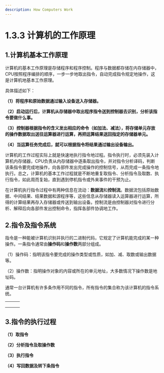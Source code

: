 ```yaml
---
description: How Computers Work
---
```


# 1.3.3 计算机的工作原理

## **1.计算机基本工作原理**

计算机的基本工作原理是存储程序和程序控制。程序与数据都存储在内存储器中，CPU按照程序编排的顺序，一步一步地取出指令，自动完成指令规定地操作，这是计算机地基本工作原理。

具体描述如下：

**（1）将程序和原始数据通过输入设备送入存储器。**

**（2）启动运行后，计算机从存储器中取出程序指令送到控制器去识别，分析该指令要做什么事。**

**（3）控制器根据指令的含义发出相应的命令（如加法、减法），将存储单元存放的操作数据取出送往运算器进行运算，再把运算结果送回指定的存储器单元。**

**（4）当运算任务完成后，就可以根据指令将结果通过输出设备输出。**

计算机的工作过程实际上就是快速地执行指令地过程。指令执行时，必须先装入计算机内存储器，CPU负责从内存储器中逐条取出指令，并对指令分析译码，判断该条指令要完成地操作，向各部件发出完成操作的控制信号，从而完成一条指令地执行。总之，计算机的基本工作过程就是不断地重复取指令、分析指令及取数、执行指令，如此周而复始，直到遇到停机指令或外来事件的干预为止。

在计算机执行指令过程中有两种信息在流动：**数据流**和**控制流**。数据流包括原始数据、中间结果、结果数据和源程序等，这些信息从存储器读入运算器进行运算，所得的计算结果再存入存储器或传送到输出设备。控制流是由控制器对指令进行分析、解释后向各部件发出控制命令，指挥各部件协调地工作。

## **2.指令及指令系统**

指令是一种能被计算机识别并执行的二进制代码，它规定了计算机能完成的某一种操作。一条指令通常由**操作码**和**操作数**两部分组成。

（1）操作码：指明该指令要完成的操作类型或性质，如加、减、取数或输出数据等。

（2）操作数：指明操作对象的内容或所在的单元地址，大多数情况下操作数是地址码。

通常一台计算机有许多条作用不同的指令，所有指令的集合称为该计算机的指令系统。

|   |   |   |
| - | - | - |
|   |   |   |
|   |   |   |
|   |   |   |

## **3.指令的执行过程**

**（1）取指令**

**（2）分析指令及取操作数**

**（3）执行指令**

**（4）写回数据及转下条指令**

